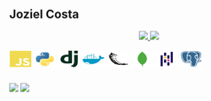 ## Joziel Costa
<div align="center">
  <a href="https://github.com/jozielsc">
  <img height="180em" src="https://github-readme-stats.vercel.app/api?username=jozielsc&show_icons=true&theme=dracula&include_all_commits=true&count_private=true"/>
  <img height="180em" src="https://github-readme-stats.vercel.app/api/top-langs/?username=jozielsc&layout=compact&langs_count=7&theme=dracula"/>
  </a>
</div>
<div style="display: inline_block"><br>
  <img align="center" alt="jsc-Js" height="30" width="40" src="https://raw.githubusercontent.com/devicons/devicon/master/icons/javascript/javascript-plain.svg">
  <img align="center" alt="jsc-Python" height="30" width="40" src="https://raw.githubusercontent.com/devicons/devicon/master/icons/python/python-original.svg">
  <img align="center" alt="jsc-Django" height="30" width="40" src="https://raw.githubusercontent.com/devicons/devicon/master/icons/django/django-plain.svg">
  <img align="center" alt="jsc-Docker" height="30" width="40" src="https://raw.githubusercontent.com/devicons/devicon/master/icons/docker/docker-plain.svg">
  <img align="center" alt="jsc-Flask" height="30" width="40" src="https://raw.githubusercontent.com/devicons/devicon/master/icons/flask/flask-original.svg">
  <img align="center" alt="jsc-MongoDb" height="30" width="40" src="https://raw.githubusercontent.com/devicons/devicon/master/icons/mongodb/mongodb-plain.svg">
  <img align="center" alt="jsc-Pandas" height="30" width="40" src="https://raw.githubusercontent.com/devicons/devicon/master/icons/pandas/pandas-original.svg">
  <img align="center" alt="jsc-Postgres" height="30" width="40" src="https://raw.githubusercontent.com/devicons/devicon/master/icons/postgresql/postgresql-plain.svg">
</div>

##

<div> 
  <a href = "mailto:jozielsc@gmail.com"><img src="https://img.shields.io/badge/-Gmail-%23333?style=for-the-badge&logo=gmail&logoColor=white" target="_blank"></a>
  <a href="https://www.linkedin.com/in/jozielsc" target="_blank"><img src="https://img.shields.io/badge/-LinkedIn-%230077B5?style=for-the-badge&logo=linkedin&logoColor=white" target="_blank"></a> 
 
